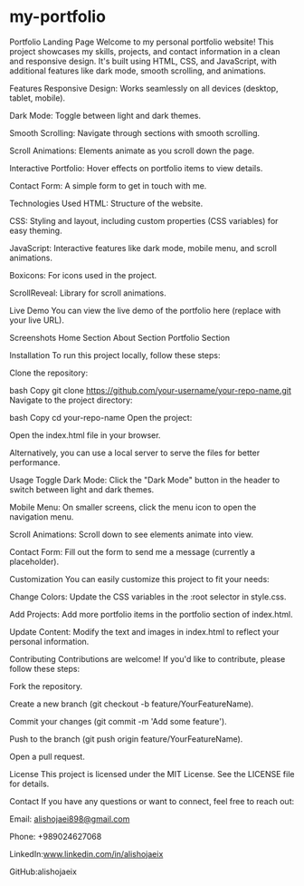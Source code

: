 # my-portfolio

Portfolio Landing Page
Welcome to my personal portfolio website! This project showcases my skills, projects, and contact information in a clean and responsive design. It's built using HTML, CSS, and JavaScript, with additional features like dark mode, smooth scrolling, and animations.

Features
Responsive Design: Works seamlessly on all devices (desktop, tablet, mobile).

Dark Mode: Toggle between light and dark themes.

Smooth Scrolling: Navigate through sections with smooth scrolling.

Scroll Animations: Elements animate as you scroll down the page.

Interactive Portfolio: Hover effects on portfolio items to view details.

Contact Form: A simple form to get in touch with me.

Technologies Used
HTML: Structure of the website.

CSS: Styling and layout, including custom properties (CSS variables) for easy theming.

JavaScript: Interactive features like dark mode, mobile menu, and scroll animations.

Boxicons: For icons used in the project.

ScrollReveal: Library for scroll animations.

Live Demo
You can view the live demo of the portfolio here (replace with your live URL).

Screenshots
Home Section
About Section
Portfolio Section

Installation
To run this project locally, follow these steps:

Clone the repository:

bash
Copy
git clone https://github.com/your-username/your-repo-name.git
Navigate to the project directory:

bash
Copy
cd your-repo-name
Open the project:

Open the index.html file in your browser.

Alternatively, you can use a local server to serve the files for better performance.

Usage
Toggle Dark Mode: Click the "Dark Mode" button in the header to switch between light and dark themes.

Mobile Menu: On smaller screens, click the menu icon to open the navigation menu.

Scroll Animations: Scroll down to see elements animate into view.

Contact Form: Fill out the form to send me a message (currently a placeholder).

Customization
You can easily customize this project to fit your needs:

Change Colors: Update the CSS variables in the :root selector in style.css.

Add Projects: Add more portfolio items in the portfolio section of index.html.

Update Content: Modify the text and images in index.html to reflect your personal information.

Contributing
Contributions are welcome! If you'd like to contribute, please follow these steps:

Fork the repository.

Create a new branch (git checkout -b feature/YourFeatureName).

Commit your changes (git commit -m 'Add some feature').

Push to the branch (git push origin feature/YourFeatureName).

Open a pull request.

License
This project is licensed under the MIT License. See the LICENSE file for details.

Contact
If you have any questions or want to connect, feel free to reach out:

Email: alishojaei898@gmail.com

Phone: +989024627068

LinkedIn:www.linkedin.com/in/alishojaeix

GitHub:alishojaeix
